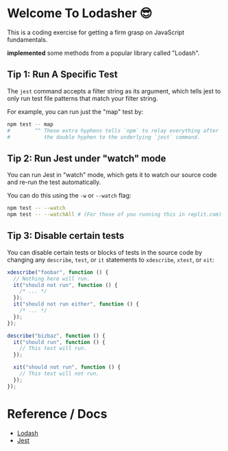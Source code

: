 # Welcome To Lodasher 😎

This is a coding exercise for getting a firm grasp on JavaScript fundamentals.

**implemented** some methods from a popular library called "Lodash".

## Tip 1: Run A Specific Test

The `jest` command accepts a filter string as its argument, which tells jest to only run test file patterns that match your filter string.

For example, you can run just the "map" test by:

```sh
npm test -- map
#        ^^ These extra hyphens tells `npm` to relay everything after
#           the double hyphen to the underlying `jest` command.
```

## Tip 2: Run Jest under "watch" mode

You can run Jest in "watch" mode, which gets it to watch our source code and re-run the test automatically.

You can do this using the `-w` or `--watch` flag:

```sh
npm test -- --watch
npm test -- --watchAll # (For those of you running this in replit.com)
```

## Tip 3: Disable certain tests

You can disable certain tests or blocks of tests in the source code by changing any `describe`, `test`, or `it` statements to `xdescribe`, `xtest`, or `xit`:

```javascript
xdescribe("foobar", function () {
  // Nothing here will run.
  it("should not run", function () {
    /* ... */
  });
  it("should not run either", function () {
    /* ... */
  });
});

describe("bizbaz", function () {
  it("should run", function () {
    // This test will run.
  });

  xit("should not run", function () {
    // This test will not run.
  });
});
```

# Reference / Docs

- [Lodash](https://lodash.com/)
- [Jest](https://jestjs.io/)
